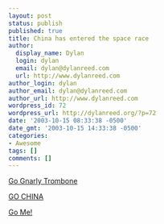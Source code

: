 ```yaml
---
layout: post
status: publish
published: true
title: China has entered the space race
author:
  display_name: Dylan
  login: dylan
  email: dylan@dylanreed.com
  url: http://www.dylanreed.com
author_login: dylan
author_email: dylan@dylanreed.com
author_url: http://www.dylanreed.com
wordpress_id: 72
wordpress_url: http://dylanreed.org/?p=72
date: '2003-10-15 08:33:38 -0500'
date_gmt: '2003-10-15 14:33:38 -0500'
categories:
- Awesome
tags: []
comments: []
---
```

<p><a href="http://greeleytribune.com/apps/pbcs.dll/artikkel?SearchID=73150326625480&Avis=GR&Dato=20031011&Kategori=GNTROMB&Lopenr=31011001&Ref=AR">Go Gnarly Trombone</a></p>
<p><a href="http://spaceflightnow.com/shenzhou/status.html">GO CHINA</a></p>
<p><a href="http://nata2.info/?path=pictures%2Fevents%2Fdylan_and_meghan_visits_10_03">Go Me!</a></p>

